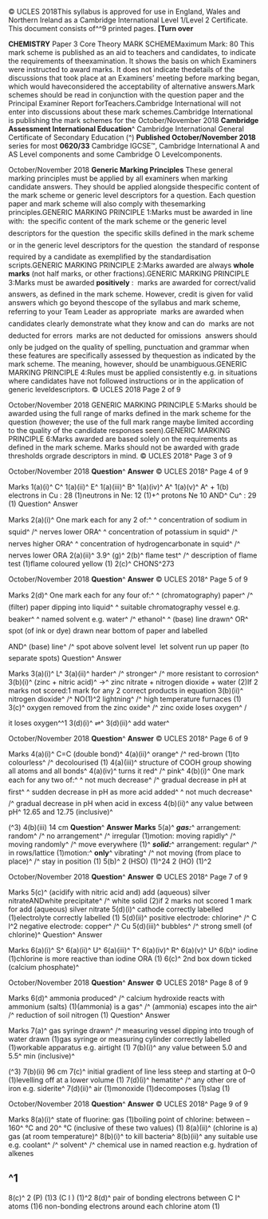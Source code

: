 © UCLES 2018This syllabus is approved for use in England, Wales and Northern Ireland as a Cambridge International Level 1/Level 2 Certificate. This document consists of^^9 printed pages. **[Turn over** 

**CHEMISTRY** Paper 3 Core Theory MARK SCHEMEMaximum Mark: 80 This mark scheme is published as an aid to teachers and candidates, to indicate the requirements of theexamination. It shows the basis on which Examiners were instructed to award marks. It does not indicate thedetails of the discussions that took place at an Examiners’ meeting before marking began, which would haveconsidered the acceptability of alternative answers.Mark schemes should be read in conjunction with the question paper and the Principal Examiner Report forTeachers.Cambridge International will not enter into discussions about these mark schemes.Cambridge International is publishing the mark schemes for the October/November 2018 **Cambridge Assessment International Education**^ Cambridge International General Certificate of Secondary Education (^) **Published October/November 2018** series for most **0620/33** Cambridge IGCSE™, Cambridge International A and AS Level components and some Cambridge O Levelcomponents. 


October/November 2018 **Generic Marking Principles** These general marking principles must be applied by all examiners when marking candidate answers. They should be applied alongside thespecific content of the mark scheme or generic level descriptors for a question. Each question paper and mark scheme will also comply with thesemarking principles.GENERIC MARKING PRINCIPLE 1:Marks must be awarded in line with:  the specific content of the mark scheme or the generic level descriptors for the question  the specific skills defined in the mark scheme or in the generic level descriptors for the question  the standard of response required by a candidate as exemplified by the standardisation scripts.GENERIC MARKING PRINCIPLE 2:Marks awarded are always **whole marks** (not half marks, or other fractions).GENERIC MARKING PRINCIPLE 3:Marks must be awarded **positively** :  marks are awarded for correct/valid answers, as defined in the mark scheme. However, credit is given for valid answers which go beyond thescope of the syllabus and mark scheme, referring to your Team Leader as appropriate  marks are awarded when candidates clearly demonstrate what they know and can do  marks are not deducted for errors  marks are not deducted for omissions  answers should only be judged on the quality of spelling, punctuation and grammar when these features are specifically assessed by thequestion as indicated by the mark scheme. The meaning, however, should be unambiguous.GENERIC MARKING PRINCIPLE 4:Rules must be applied consistently e.g. in situations where candidates have not followed instructions or in the application of generic leveldescriptors. © UCLES 2018 Page 2 of 9 


October/November 2018 GENERIC MARKING PRINCIPLE 5:Marks should be awarded using the full range of marks defined in the mark scheme for the question (however; the use of the full mark range maybe limited according to the quality of the candidate responses seen).GENERIC MARKING PRINCIPLE 6:Marks awarded are based solely on the requirements as defined in the mark scheme. Marks should not be awarded with grade thresholds orgrade descriptors in mind. © UCLES 2018^ Page 3 of 9 


October/November 2018 **Question**^ **Answer** © UCLES 2018^ Page 4 of 9 

 Marks 1(a)(i)^ C^ 1(a)(ii)^ E^ 1(a)(iii)^ B^ 1(a)(iv)^ A^ 1(a)(v)^ A^ + 1(b) electrons in Cu : 28 (1)neutrons in Ne: 12 (1)+^ protons Ne 10 AND^ Cu^ : 29 (1) Question^ Answer 

 Marks 2(a)(i)^ One mark each for any 2 of:^ ^ concentration of sodium in squid^ /^ nerves lower ORA^ ^ concentration of potassium in squid^ /^ nerves higher ORA^ ^ concentration of hydrogencarbonate in squid^ /^ nerves lower ORA 2(a)(ii)^ 3.9^ (g)^ 2(b)^ flame test^ /^ description of flame test (1)flame coloured yellow (1) 2(c)^ CHONS^273 


October/November 2018 **Question**^ **Answer** © UCLES 2018^ Page 5 of 9 

 Marks 2(d)^ One mark each for any four of:^ ^ (chromatography) paper^ /^ (filter) paper dipping into liquid^ ^ suitable chromatography vessel e.g. beaker^ ^ named solvent e.g. water^ /^ ethanol^ ^ (base) line drawn^ OR^ spot (of ink or dye) drawn near bottom of paper and labelled 

 AND^ (base) line^ /^ spot above solvent level  let solvent run up paper (to separate spots) Question^ Answer 

 Marks 3(a)(i)^ L^ 3(a)(ii)^ harder^ /^ stronger^ /^ more resistant to corrosion^ 3(b)(i)^ (zinc + nitric acid)^ →^ zinc nitrate + nitrogen dioxide + water (2)If 2 marks not scored:1 mark for any 2 correct products in equation 3(b)(ii)^ nitrogen dioxide^ /^ NO(1)^2 lightning^ /^ high temperature furnaces (1) 3(c)^ oxygen removed from the zinc oxide^ /^ zinc oxide loses oxygen^ / 

 it loses oxygen^^1 3(d)(i)^ ⇌^ 3(d)(ii)^ add water^ 


October/November 2018 **Question**^ **Answer** © UCLES 2018^ Page 6 of 9 

 Marks 4(a)(i)^ C=C (double bond)^ 4(a)(ii)^ orange^ /^ red-brown (1)to colourless^ /^ decolourised (1) 4(a)(iii)^ structure of COOH group showing all atoms and all bonds^ 4(a)(iv)^ turns it red^ /^ pink^ 4(b)(i)^ One mark each for any two of:^ ^ not much decrease^ /^ gradual decrease in pH at first^ ^ sudden decrease in pH as more acid added^ ^ not much decrease^ /^ gradual decrease in pH when acid in excess 4(b)(ii)^ any value between pH^ 12.65 and 12.75 (inclusive)^ 

(^3) 4(b)(iii) 14 cm **Question**^ **Answer Marks** 5(a)^ **_gas:_**^ arrangement: random^ /^ no arrangement^ /^ irregular (1)motion: moving rapidly^ /^ moving randomly^ /^ move everywhere (1)^ **_solid:_**^ arrangement: regular^ /^ in rows/lattice (1)motion:^ **only**^ vibrating^ /^ not moving (from place to place)^ /^ stay in position (1) 5(b)^ 2 (HSO) (1)^24 2 (HO) (1)^2 


October/November 2018 **Question**^ **Answer** © UCLES 2018^ Page 7 of 9 

 Marks 5(c)^ (acidify with nitric acid and) add (aqueous) silver nitrateANDwhite precipitate^ /^ white solid (2)if 2 marks not scored 1 mark for add (aqueous) silver nitrate 5(d)(i)^ cathode correctly labelled (1)electrolyte correctly labelled (1) 5(d)(ii)^ positive electrode: chlorine^ /^ C l^2 negative electrode: copper^ /^ Cu 5(d)(iii)^ bubbles^ /^ strong smell (of chlorine)^ Question^ Answer 

 Marks 6(a)(i)^ S^ 6(a)(ii)^ U^ 6(a)(iii)^ T^ 6(a)(iv)^ R^ 6(a)(v)^ U^ 6(b)^ iodine (1)chlorine is more reactive than iodine ORA (1) 6(c)^ 2nd box down ticked (calcium phosphate)^ 


October/November 2018 **Question**^ **Answer** © UCLES 2018^ Page 8 of 9 

 Marks 6(d)^ ammonia produced^ /^ calcium hydroxide reacts with ammonium (salts) (1)(ammonia) is a gas^ /^ (ammonia) escapes into the air^ /^ reduction of soil nitrogen (1) Question^ Answer 

 Marks 7(a)^ gas syringe drawn^ /^ measuring vessel dipping into trough of water drawn (1)gas syringe or measuring cylinder correctly labelled (1)workable apparatus e.g. airtight (1) 7(b)(i)^ any value between 5.0 and 5.5^ min (inclusive)^ 

(^3) 7(b)(ii) 96 cm 7(c)^ initial gradient of line less steep and starting at 0–0 (1)levelling off at a lower volume (1) 7(d)(i)^ hematite^ /^ any other ore of iron e.g. siderite^ 7(d)(ii)^ air (1)monoxide (1)decomposes (1)slag (1) 


October/November 2018 **Question**^ **Answer** © UCLES 2018^ Page 9 of 9 

 Marks 8(a)(i)^ state of fluorine: gas (1)boiling point of chlorine: between – 160^ °C and 20^ °C (inclusive of these two values) (1) 8(a)(ii)^ (chlorine is a) gas (at room temperature)^ 8(b)(i)^ to kill bacteria^ 8(b)(ii)^ any suitable use e.g. coolant^ /^ solvent^ /^ chemical use in named reaction e.g. hydration of alkenes 

## ^1 

 8(c)^ 2 (P) (1)3 (C l ) (1)^2 8(d)^ pair of bonding electrons between C l^ atoms (1)6 non-bonding electrons around each chlorine atom (1) 


